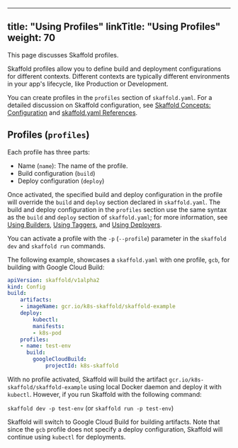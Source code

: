 
---
title: "Using Profiles"
linkTitle: "Using Profiles"
weight: 70
---

This page discusses Skaffold profiles.

Skaffold profiles allow you to define build and deployment
configurations for different contexts. Different contexts are typically different environments in your app's lifecycle, like Production or Development. 

You can create profiles in the `profiles` section of `skaffold.yaml`. For a
detailed discussion on Skaffold configuration,
see [Skaffold Concepts: Configuration](/docs/concepts/#configuration) and
[skaffold.yaml References](/docs/references/config).

## Profiles (`profiles`)

Each profile has three parts:

* Name (`name`): The name of the profile.
* Build configuration (`build`)
* Deploy configuration (`deploy`)

Once activated, the specified build and deploy configuration
in the profile will override the `build` and `deploy` section declared
in `skaffold.yaml`. The build and deploy configuration in the `profiles`
section use the same syntax as the `build` and `deploy` section of
`skaffold.yaml`; for more information, see [Using Builders](/docs/how-tos/builders),
[Using Taggers](/docs/how-tos/taggers), and [Using Deployers](/docs/how-tos/deployers).

You can activate a profile with the `-p` (`--profile`) parameter in the
`skaffold dev` and `skaffold run` commands.

The following example, showcases a `skaffold.yaml` with one profile, `gcb`,
for building with Google Cloud Build:

```yaml
apiVersion: skaffold/v1alpha2
kind: Config
build:
    artifacts:
    - imageName: gcr.io/k8s-skaffold/skaffold-example
    deploy:
        kubectl:
        manifests:
        - k8s-pod
    profiles:
    - name: test-env
      build:
        googleCloudBuild:
            projectId: k8s-skaffold
```

With no profile activated, Skaffold will build the artifact
`gcr.io/k8s-skaffold/skaffold-example` using local Docker daemon and deploy it
with `kubectl`. However, if you run Skaffold with the following command:

`skaffold dev -p test-env` (or `skaffold run -p test-env`)

Skaffold will switch to Google Cloud Build for building artifacts. Note that
since the `gcb` profile does not specify a deploy configuration, Skaffold will
continue using `kubectl` for deployments.
